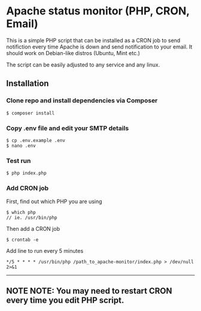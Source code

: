 # Apache status monitor (PHP, CRON, Email)

This is a simple PHP script that can be installed as a CRON job to send notifiction every time Apache is down and send notification to your email. It should work on Debian-like distros (Ubuntu, Mint etc.)

The script can be easily adjusted to any service and any linux.

## Installation

### Clone repo and install dependencies via Composer

```
$ composer install
```

### Copy .env file and edit your SMTP details 

```
$ cp .env.example .env
$ nano .env
```

### Test run

```
$ php index.php
```

### Add CRON job

First, find out which PHP you are using

```
$ which php
// ie. /usr/bin/php
```

Then add a CRON job

```
$ crontab -e
```

Add line to run every 5 minutes

```
*/5 * * * * /usr/bin/php /path_to_apache-monitor/index.php > /dev/null 2>&1
```
---
**NOTE**
NOTE: You may need to restart CRON every time you edit PHP script.
---
